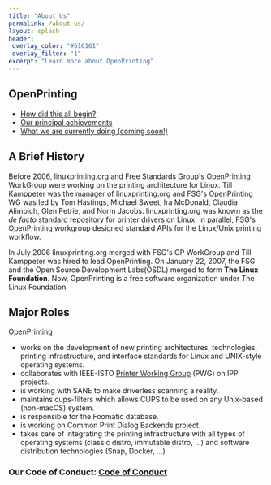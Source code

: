 ```yaml
---
title: "About Us"
permalink: /about-us/
layout: splash
header:
 overlay_color: "#616161"
 overlay_filter: "1"
excerpt: "Learn more about OpenPrinting"
---
```

## OpenPrinting

- [How did this all begin?](/history/)
- [Our principal achievements](/achievements/)
- [What we are currently doing (coming soon!)]()

## A Brief History

Before 2006, linuxprinting.org and Free Standards Group's OpenPrinting WorkGroup were working on the printing architecture for Linux. Till Kamppeter was the manager of linuxprinting.org and FSG's OpenPrinting WG was led by Tom Hastings, Michael Sweet, Ira McDonald, Claudia Alimpich, Glen Petrie, and Norm Jacobs. linuxprinting.org was known as the *de facto* standard repository for printer drivers on Linux. In parallel, FSG's OpenPrinting workgroup designed standard APIs for the Linux/Unix printing workflow.

In July 2006 linuxprinting.org merged with FSG's OP WorkGroup and Till Kamppeter was hired to lead OpenPrinting. On January 22, 2007, the FSG and the Open Source Development Labs(OSDL) merged to form **The Linux Foundation**. Now, OpenPrinting is a free software organization under The Linux Foundation.

## Major Roles

OpenPrinting
* works on the development of new printing architectures, technologies, printing infrastructure, and interface standards for Linux and UNIX-style operating systems. 
* collaborates with IEEE-ISTO [Printer Working Group](http://www.pwg.org/) (PWG) on IPP projects. 
* is working with SANE to make driverless scanning a reality.
* maintains cups-filters which allows CUPS to be used on any Unix-based (non-macOS) system.
* is responsible for the Foomatic database.
* is working on Common Print Dialog Backends project.
* takes care of integrating the printing infrastructure with all types of operating systems (classic distro, immutable distro, ...) and software distribution technologies (Snap, Docker, ...)

### Our Code of Conduct: [Code of Conduct](/codeofconduct/)
